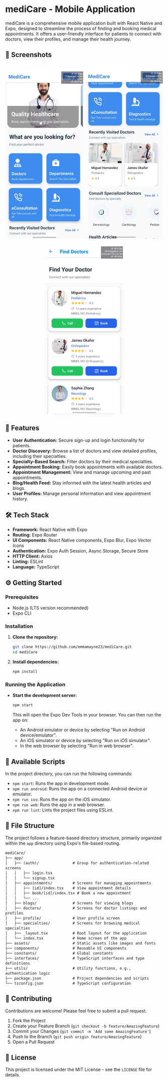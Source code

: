 # mediCare - Mobile Application

mediCare is a comprehensive mobile application built with React Native and Expo, designed to streamline the process of finding and booking medical appointments. It offers a user-friendly interface for patients to connect with doctors, view their profiles, and manage their health journey.

## 📸 Screenshots

<p align="center">
  <img src="./assets/screenshots/home1.jpg" alt="Home Screen" width="250"/>
  <img src="./assets/screenshots/home2.jpg" alt="Home Screen 2" width="250"/>
  <img src="./assets/screenshots/doctors.jpg" alt="Doctors Screen" width="250"/>
</p>

## 🚀 Features

- **User Authentication:** Secure sign-up and login functionality for patients.
- **Doctor Discovery:** Browse a list of doctors and view detailed profiles, including their specialties.
- **Specialty-Based Search:** Filter doctors by their medical specialties.
- **Appointment Booking:** Easily book appointments with available doctors.
- **Appointment Management:** View and manage upcoming and past appointments.
- **Blog/Health Feed:** Stay informed with the latest health articles and blogs.
- **User Profiles:** Manage personal information and view appointment history.

## 🛠 Tech Stack

- **Framework:** React Native with Expo
- **Routing:** Expo Router
- **UI Components:** React Native components, Expo Blur, Expo Vector Icons
- **Authentication:** Expo Auth Session, Async Storage, Secure Store
- **HTTP Client:** Axios
- **Linting:** ESLint
- **Language:** TypeScript

## ⚙️ Getting Started

### Prerequisites

- Node.js (LTS version recommended)
- Expo CLI

### Installation

1. **Clone the repository:**

   ```bash
   git clone https://github.com/emmamayne23/mediCare.git
   cd mediCare
   ```

2. **Install dependencies:**

   ```bash
   npm install
   ```

### Running the Application

- **Start the development server:**

  ```bash
  npm start
  ```

  This will open the Expo Dev Tools in your browser. You can then run the app on:
  - An Android emulator or device by selecting "Run on Android device/emulator".
  - An iOS simulator or device by selecting "Run on iOS simulator".
  - In the web browser by selecting "Run in web browser".

## 📜 Available Scripts

In the project directory, you can run the following commands:

- `npm start`: Runs the app in development mode.
- `npm run android`: Runs the app on a connected Android device or emulator.
- `npm run ios`: Runs the app on the iOS simulator.
- `npm run web`: Runs the app in a web browser.
- `npm run lint`: Lints the project files using ESLint.

## 📁 File Structure

The project follows a feature-based directory structure, primarily organized within the `app` directory using Expo's file-based routing.

```
mediCare/
├── app/
│   ├── (auth)/               # Group for authentication-related screens
│   │   ├── login.tsx
│   │   └── signup.tsx
│   ├── appointments/         # Screens for managing appointments
│   │   ├── [id]/index.tsx    # View appointment details
│   │   ├── book/[id]/index.tsx # Book a new appointment
│   │   └── ...
│   ├── blogs/                # Screens for viewing blogs
│   ├── doctors/              # Screens for doctor listings and profiles
│   ├── profile/              # User profile screen
│   ├── specialties/          # Screens for browsing medical specialties
│   ├── _layout.tsx           # Root layout for the application
│   └── index.tsx             # Home screen of the app
├── assets/                   # Static assets like images and fonts
├── components/               # Reusable UI components
├── constants/                # Global constants
├── interfaces/               # TypeScript interfaces and type definitions
├── utils/                    # Utility functions, e.g., authentication logic
├── package.json              # Project dependencies and scripts
└── tsconfig.json             # TypeScript configuration
```

## 🤝 Contributing

Contributions are welcome! Please feel free to submit a pull request.

1. Fork the Project
2. Create your Feature Branch (`git checkout -b feature/AmazingFeature`)
3. Commit your Changes (`git commit -m 'Add some AmazingFeature'`)
4. Push to the Branch (`git push origin feature/AmazingFeature`)
5. Open a Pull Request

## 📄 License

This project is licensed under the MIT License - see the `LICENSE` file for details.
